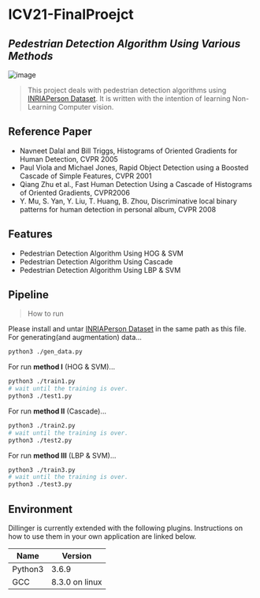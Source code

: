 # ICV21-FinalProejct
## _Pedestrian Detection Algorithm Using Various Methods_
![image](https://user-images.githubusercontent.com/24820139/121356404-c3e23e80-c96b-11eb-84a7-b3184a9dccf6.png)


>This project deals with pedestrian detection algorithms using [INRIAPerson Dataset](http://pascal.inrialpes.fr/data/human/). It is written with the intention of learning Non-Learning Computer vision.

## Reference Paper

- Navneet Dalal and Bill Triggs, Histograms of Oriented Gradients for Human Detection, CVPR 2005
- Paul Viola and Michael Jones, Rapid Object Detection using a Boosted Cascade of Simple Features, CVPR 2001
- Qiang Zhu et al., Fast Human Detection Using a Cascade of Histograms of Oriented Gradients, CVPR2006
- Y. Mu, S. Yan, Y. Liu, T. Huang, B. Zhou, Discriminative local binary patterns for human detection in personal album, CVPR 2008

## Features

- Pedestrian Detection Algorithm Using HOG & SVM
- Pedestrian Detection Algorithm Using Cascade
- Pedestrian Detection Algorithm Using LBP & SVM

## Pipeline
> How to run

Please install and untar [INRIAPerson Dataset](http://pascal.inrialpes.fr/data/human/)  in the same path as this file.
For generating(and augmentation) data...

```sh
python3 ./gen_data.py
```

For run **method I** (HOG & SVM)...

```sh
python3 ./train1.py
# wait until the training is over.
python3 ./test1.py
```

For run **method II** (Cascade)...

```sh
python3 ./train2.py
# wait until the training is over.
python3 ./test2.py
```

For run **method III** (LBP & SVM)...

```sh
python3 ./train3.py
# wait until the training is over.
python3 ./test3.py
```

## Environment

Dillinger is currently extended with the following plugins.
Instructions on how to use them in your own application are linked below.

| Name | Version |
| ------ | ------ |
| Python3 | 3.6.9 |
| GCC | 8.3.0 on linux |
